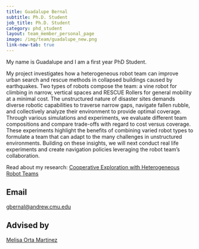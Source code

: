 ```yaml
---
title: Guadalupe Bernal
subtitle: Ph.D. Student
job_title: Ph.D. Student
category: phd_student
layout: team_member_personal_page
image: /img/team/guadalupe_new.png
link-new-tab: true
---
```


My name is Guadalupe and I am a first year PhD Student.

My project investigates how a heterogeneous robot team can improve urban search and rescue methods in collapsed buildings caused by earthquakes. Two types of robots compose the team: a vine robot for climbing in narrow, vertical spaces and RESCUE Rollers for general mobility at a minimal cost. The unstructured nature of disaster sites demands diverse robotic capabilities to traverse narrow gaps, navigate fallen rubble, and collectively analyze their environment to provide optimal coverage. Through various simulations and experiments, we evaluate different team compositions and compare trade-offs with regard to cost versus coverage. These experiments highlight the benefits of combining varied robot types to formulate a team that can adapt to the many challenges in unstructured environments. Building on these insights, we will next conduct real life experiments and create navigation policies leveraging the robot team’s collaboration.


Read about my research: [Cooperative Exploration with Heterogeneous Robot Teams](/research/cooperative)

## Email ## 
[gbernal@andrew.cmu.edu](mailto:gbernal@andrew.cmu.edu)

<!-- ## Office ##
4221 Newell-Simon Hall

## LinkedIn ##
[https://www.linkedin.com/in/iqui-balam/](https://www.linkedin.com/in/iqui-balam/)

## Website ##
[https://iquibalamhm.github.io](https://iquibalhm.github.io) -->



<!-- ## GitHub ##
[https://github.com/iquibalamhm](https://github.com/iquibalhm) -->

## Advised by ##
[Melisa Orta Martinez](/team/melisa)